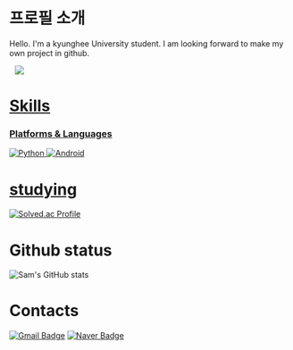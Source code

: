 # 프로필 소개

Hello. I'm a kyunghee University student. I am looking forward to make my own project in github. 

<a href="https://instagram.com/jong_stone_ph">
    <img 
        src="https://img.shields.io/badge/Instagram-white?style=flat-square&logo=Instagram&link=https://instagram.com/jong_stone_ph/"
        style="height : auto; margin-left : 10px; margin-right : 10px;"/>

#  Skills
### Platforms & Languages
![Python](https://img.shields.io/badge/Python-3776AB.svg?&style=flat-square&logo=Python&logoColor=white)
![Android](https://img.shields.io/badge/Android-3DDC84.svg?&style=flat-square&logo=Android&logoColor=white)

# studying

[![Solved.ac Profile](http://mazassumnida.wtf/api/v2/generate_badge?boj=ymca1122)](https://solved.ac/ymca1122/)

# Github status

![Sam's GitHub stats](https://github-readme-stats.vercel.app/api?username=Hyun-Jongsuk&show_icons=true&theme=radical)

# Contacts
[![Gmail Badge](https://img.shields.io/badge/Gmail-d14836?style=flat-square&logo=Gmail&logoColor=white&link=mailto:ymca991015@gmail.com)](mailto:ymca991015@gmail.com)
[![Naver Badge](https://img.shields.io/badge/Naver-03C75A?style=flat-square&logo=Naver&logoColor=white&link=mailto:jshyun99@naver.com)](mailto:jshyun99naver.com)
